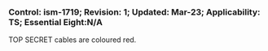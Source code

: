 ### Control: ism-1719; Revision: 1; Updated: Mar-23; Applicability: TS; Essential Eight:N/A
<p>TOP SECRET cables are coloured red.</p>